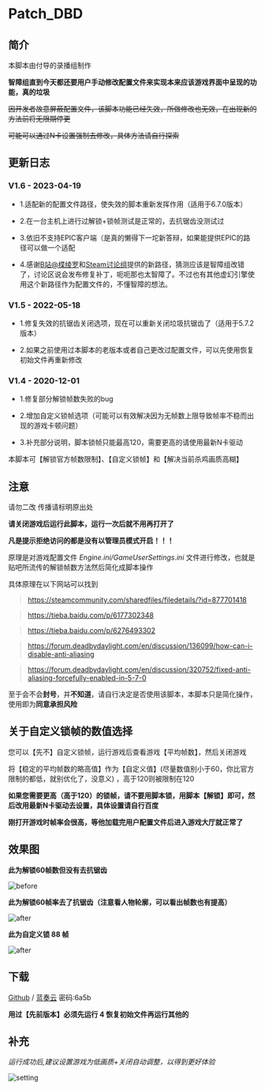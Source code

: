 # Patch_DBD

## 简介

本脚本由付导的录播组制作

**智障组直到今天都还要用户手动修改配置文件来实现本来应该游戏界面中呈现的功能，真的垃圾**

~~因开发者故意屏蔽配置文件，该脚本功能已经失效，所做修改也无效，在出现新的方法前将无限期停更~~

~~可能可以通过N卡设置强制去修改，具体方法请自行探索~~

## 更新日志

### V1.6 - 2023-04-19

- 1.适配新的配置文件路径，使失效的脚本重新发挥作用（适用于6.7.0版本）

- 2.在一台主机上进行过解锁+锁帧测试是正常的，去抗锯齿没测试过

- 3.依旧不支持EPIC客户端（是真的懒得下一坨新答辩，如果能提供EPIC的路径可以做一个适配

- 4.感谢[B站@楪绫罗](https://www.bilibili.com/opus/785953846908157954)和[Steam讨论组](https://steamcommunity.com/app/381210/discussions/0/5789982181552749633/)提供的新路径，猜测应该是智障组改错了，讨论区说会发布修复补丁，呃呃那也太智障了。不过也有其他虚幻引擎使用这个新路径作为配置文件的，不懂智障的想法。

### V1.5 - 2022-05-18

- 1.修复失效的抗锯齿关闭选项，现在可以重新关闭垃圾抗锯齿了（适用于5.7.2版本）

- 2.如果之前使用过本脚本的老版本或者自己更改过配置文件，可以先使用恢复初始文件再重新修改

### V1.4 - 2020-12-01

- 1.修复部分解锁帧数失败的bug

- 2.增加自定义锁帧选项（可能可以有效解决因为无帧数上限导致帧率不稳而出现的游戏卡顿问题）

- 3.补充部分说明，脚本锁帧只能最高120，需要更高的请使用最新N卡驱动

本脚本可【解锁官方帧数限制】、【自定义锁帧】和【解决当前杀鸡画质高糊】

## 注意

请勿二改 传播请标明原出处

**请关闭游戏后运行此脚本，运行一次后就不用再打开了**

**凡是提示拒绝访问的都是没有以管理员模式开启！！！**

原理是对游戏配置文件 *Engine.ini/GameUserSettings.ini* 文件进行修改，也就是贴吧所流传的解锁帧数方法然后简化成脚本操作

具体原理在以下网站可以找到

> https://steamcommunity.com/sharedfiles/filedetails/?id=877701418

> https://tieba.baidu.com/p/6177302348

> https://tieba.baidu.com/p/6276493302

> https://forum.deadbydaylight.com/en/discussion/136099/how-can-i-disable-anti-aliasing

> https://forum.deadbydaylight.com/en/discussion/320752/fixed-anti-aliasing-forcefully-enabled-in-5-7-0

至于会不会**封号**，并**不知道**，请自行决定是否使用该脚本，本脚本只是简化操作，使用即为**同意承担风险**

## 关于**自定义锁帧**的数值选择

您可以【先不】自定义锁帧，运行游戏后查看游戏【平均帧数】，然后关闭游戏

将【稳定的平均帧数的略高值】作为【自定义值】(尽量数值别小于60，你比官方限制的都低，就别优化了，没意义) ，高于120则被限制在120

**如果您需要更高（高于120）的锁帧，请不要用脚本锁，用脚本【解锁】即可，然后改用最新N卡驱动去设置，具体设置请自行百度**

**刚打开游戏时帧率会很高，等他加载完用户配置文件后进入游戏大厅就正常了**

## 效果图

**此为解锁60帧数但没有去抗锯齿**

![before](https://raw.githubusercontent.com/github-h/Patch_DBD/master/pic/before.jpg)

**此为解锁60帧率去了抗锯齿（注意看人物轮廓，可以看出帧数也有提高）**

![after](https://raw.githubusercontent.com/github-h/Patch_DBD/master/pic/after.jpg)

**此为自定义锁 88 帧**

![after](https://raw.githubusercontent.com/github-h/Patch_DBD/master/pic/lock.jpg)

## 下载

[Github](https://github.com/github-h/Patch_DBD/releases) / [蓝奏云](https://aili.lanzoub.com/b018t6jqf) 密码:6a5b

**用过【先前版本】必须先运行 4 恢复初始文件再运行其他的**

## 补充

*运行成功后,建议设置游戏为低画质+关闭自动调整，以得到更好体验*

![setting](https://raw.githubusercontent.com/github-h/Patch_DBD/master/pic/setting.jpg)
